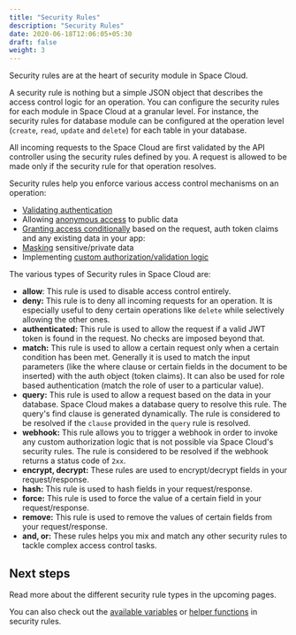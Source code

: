 ```yaml
---
title: "Security Rules"
description: "Security Rules"
date: 2020-06-18T12:06:05+05:30
draft: false
weight: 3
---
```


Security rules are at the heart of security module in Space Cloud.

A security rule is nothing but a simple JSON object that describes the access control logic for an operation. You can configure the security rules for each module in Space Cloud at a granular level. For instance, the security rules for database module can be configured at the operation level (`create`, `read`, `update` and `delete`) for each table in your database.

All incoming requests to the Space Cloud are first validated by the API controller using the security rules defined by you. A request is allowed to be made only if the security rule for that operation resolves.

Security rules help you enforce various access control mechanisms on an operation:

- [Validating authentication]()
- Allowing [anonymous access]() to public data
- [Granting access conditionally]() based on the request, auth token claims and any existing data in your app:
- [Masking]() sensitive/private data     
- Implementing [custom authorization/validation logic]()

The various types of Security rules in Space Cloud are:

- **allow**: This rule is used to disable access control entirely. 
- **deny:** This rule is to deny all incoming requests for an operation. It is especially useful to deny certain operations like `delete` while selectively allowing the other ones.
- **authenticated:** This rule is used to allow the request if a valid JWT token is found in the request. No checks are imposed beyond that.
- **match:** This rule is used to allow a certain request only when a certain condition has been met. Generally it is used to match the input parameters (like the where clause or certain fields in the document to be inserted) with the auth object (token claims). It can also be used for role based authentication (match the role of user to a particular value).
- **query:** This rule is used to allow a request based on the data in your database. Space Cloud makes a database query to resolve this rule. The query's find clause is generated dynamically. The rule is considered to be resolved if the `clause` provided in the `query` rule is resolved.
- **webhook:** This rule allows you to trigger a webhook in order to invoke any custom authorization logic that is not possible via Space Cloud's security rules. The rule is considered to be resolved if the webhook returns a status code of `2xx`.
- **encrypt, decrypt:** These rules are used to encrypt/decrypt fields in your request/response.
- **hash:** This rule is used to hash fields in your request/response.
- **force:** This rule is used to force the value of a certain field in your request/response.
- **remove:** This rule is used to remove the values of certain fields from your request/response.
- **and, or:** These rules helps you mix and match any other security rules to tackle complex access control tasks.

## Next steps

Read more about the different security rule types in the upcoming pages.

You can also check out the [available variables]() or [helper functions]() in security rules.  